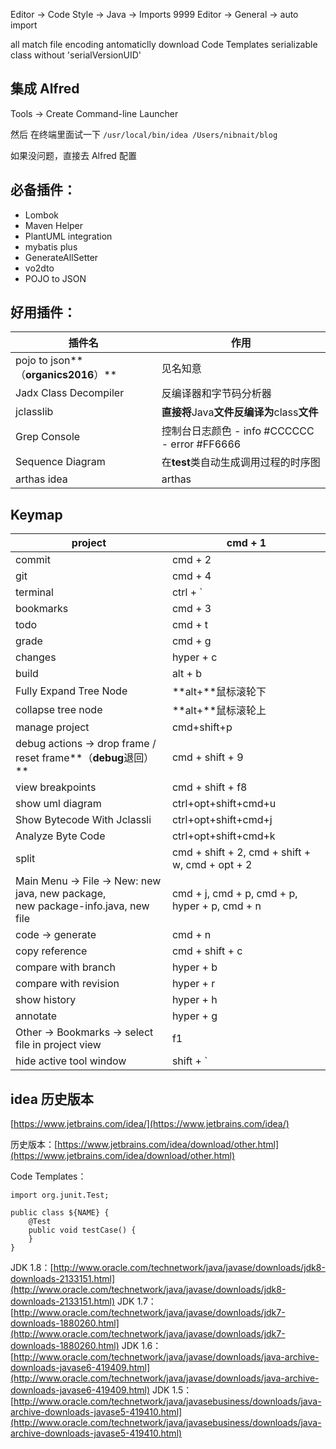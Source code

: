 Editor  ->  Code Style -> Java -> Imports     9999
Editor -> General -> auto import

all match
file encoding
antomaticlly download
Code Templates
serializable class without 'serialVersionUID'

## 集成 Alfred

Tools -> Create Command-line Launcher

然后 在终端里面试一下 `/usr/local/bin/idea /Users/nibnait/blog`

如果没问题，直接去 Alfred 配置

## 必备插件：

* Lombok
* Maven Helper
* PlantUML integration
* mybatis plus
* GenerateAllSetter
* vo2dto
* POJO to JSON

## 好用插件：

| **插件名**                           | **作用**                                                |
| ------------------------------------------ | ------------------------------------------------------------- |
| pojo to json**（**organics2016**）** | 见名知意                                                      |
| Jadx Class Decompiler                      | 反编译器和字节码分析器                                        |
| jclasslib                                  | **直接将**Java**文件反编译为**class**文件** |
| Grep Console                               | 控制台日志颜色 - info #CCCCCC - error #FF6666                 |
| Sequence Diagram                           | 在**test**类自动生成调用过程的时序图                    |
| arthas idea                                | arthas                                                        |

## Keymap

| project                                                                                | cmd + 1                                            |
| -------------------------------------------------------------------------------------- | -------------------------------------------------- |
| commit                                                                                 | cmd + 2                                            |
| git                                                                                    | cmd + 4                                            |
| terminal                                                                               | ctrl + `                                           |
| bookmarks                                                                              | cmd + 3                                            |
| todo                                                                                   | cmd + t                                            |
| grade                                                                                  | cmd + g                                            |
| changes                                                                                | hyper + c                                          |
| build                                                                                  | alt + b                                            |
| Fully Expand Tree Node                                                                 | **alt+**鼠标滚轮下                                 |
| collapse tree node                                                                     | **alt+**鼠标滚轮上                                 |
| manage project                                                                         | cmd+shift+p                                        |
| debug actions -> drop frame / reset frame**（**debug**退回）**                   | cmd + shift + 9                                    |
| view breakpoints                                                                       | cmd + shift + f8                                   |
| show uml diagram                                                                       | ctrl+opt+shift+cmd+u                               |
| Show Bytecode With Jclassli                                                            | ctrl+opt+shift+cmd+j                               |
| Analyze Byte Code                                                                      | ctrl+opt+shift+cmd+k                               |
| split                                                                                  | cmd + shift + 2, cmd + shift + w,  cmd + opt + 2   |
| Main Menu -> File  -> New: new java, new package,<br />new package-info.java, new file | cmd + j, cmd + p, cmd + p,<br />hyper + p, cmd + n |
| code -> generate                                                                       | cmd + n                                            |
| copy reference                                                                         | cmd + shift + c                                    |
| compare with branch                                                                    | hyper + b                                          |
| compare with revision                                                                  | hyper + r                                          |
| show history                                                                           | hyper + h                                          |
| annotate                                                                               | hyper + g                                          |
| Other -> Bookmarks -> select file in project view                                      | f1                                                 |
| hide active tool window                                                                | shift + `                                          |

## idea 历史版本

[https://www.jetbrains.com/idea/](https://www.jetbrains.com/idea/)

历史版本：[https://www.jetbrains.com/idea/download/other.html](https://www.jetbrains.com/idea/download/other.html)

Code Templates：

```
import org.junit.Test;

public class ${NAME} {
	@Test
	public void testCase() {
	}
}
```

JDK 1.8：[http://www.oracle.com/technetwork/java/javase/downloads/jdk8-downloads-2133151.html](http://www.oracle.com/technetwork/java/javase/downloads/jdk8-downloads-2133151.html)
JDK 1.7：[http://www.oracle.com/technetwork/java/javase/downloads/jdk7-downloads-1880260.html](http://www.oracle.com/technetwork/java/javase/downloads/jdk7-downloads-1880260.html)
JDK 1.6：[http://www.oracle.com/technetwork/java/javase/downloads/java-archive-downloads-javase6-419409.html](http://www.oracle.com/technetwork/java/javase/downloads/java-archive-downloads-javase6-419409.html)
JDK 1.5：[http://www.oracle.com/technetwork/java/javasebusiness/downloads/java-archive-downloads-javase5-419410.html](http://www.oracle.com/technetwork/java/javasebusiness/downloads/java-archive-downloads-javase5-419410.html)
